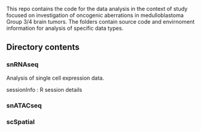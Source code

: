 This repo contains the code for the data analysis in the context of study focused on investigation of oncogenic aberrations in medulloblastoma Group 3/4 brain tumors.
The folders contain source code and envirnoment information for analysis of specific data types.

## Directory contents ##

### snRNAseq ###
Analysis of single cell expression data.



sessionInfo : R session details

### snATACseq ###


### scSpatial ###



